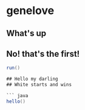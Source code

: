 # genelove

## What's up
## No! that's the first!

``` java
run()

## Hello my darling
## White starts and wins

``` java
hello()
```